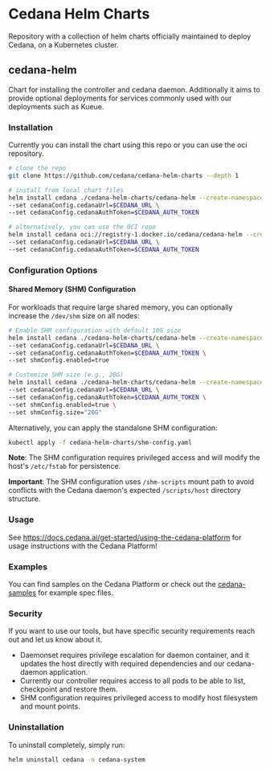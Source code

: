 # Cedana Helm Charts

Repository with a collection of helm charts officially maintained to deploy Cedana, on a
Kubernetes cluster.

## cedana-helm

Chart for installing the controller and cedana daemon.
Additionally it aims to provide optional deployments for services commonly used with our deployments such as Kueue.

### Installation

Currently you can install the chart using this repo or you can use the oci repository.

```bash
# clone the repo
git clone https://github.com/cedana/cedana-helm-charts --depth 1

# install from local chart files
helm install cedana ./cedana-helm-charts/cedana-helm --create-namespace -n cedana-system \
--set cedanaConfig.cedanaUrl=$CEDANA_URL \
--set cedanaConfig.cedanaAuthToken=$CEDANA_AUTH_TOKEN

# alternatively, you can use the OCI repo
helm install cedana oci://registry-1.docker.io/cedana/cedana-helm --create-namespace -n cedana-system \
--set cedanaConfig.cedanaUrl=$CEDANA_URL \
--set cedanaConfig.cedanaAuthToken=$CEDANA_AUTH_TOKEN
```

### Configuration Options

#### Shared Memory (SHM) Configuration

For workloads that require large shared memory, you can optionally increase the `/dev/shm` size on all nodes:

```bash
# Enable SHM configuration with default 10G size
helm install cedana ./cedana-helm-charts/cedana-helm --create-namespace -n cedana-system \
--set cedanaConfig.cedanaUrl=$CEDANA_URL \
--set cedanaConfig.cedanaAuthToken=$CEDANA_AUTH_TOKEN \
--set shmConfig.enabled=true

# Customize SHM size (e.g., 20G)
helm install cedana ./cedana-helm-charts/cedana-helm --create-namespace -n cedana-system \
--set cedanaConfig.cedanaUrl=$CEDANA_URL \
--set cedanaConfig.cedanaAuthToken=$CEDANA_AUTH_TOKEN \
--set shmConfig.enabled=true \
--set shmConfig.size="20G"
```

Alternatively, you can apply the standalone SHM configuration:

```bash
kubectl apply -f cedana-helm-charts/shm-config.yaml
```

**Note**: The SHM configuration requires privileged access and will modify the host's `/etc/fstab` for persistence.

**Important**: The SHM configuration uses `/shm-scripts` mount path to avoid conflicts with the Cedana daemon's expected `/scripts/host` directory structure.

### Usage

See https://docs.cedana.ai/get-started/using-the-cedana-platform for usage instructions with the Cedana Platform!

### Examples

You can find samples on the Cedana Platform or check out the [cedana-samples](https://github.com/cedana/cedana-samples) for example spec files.

### Security

If you want to use our tools, but have specific security requirements reach out and let us know
about it.

- Daemonset requires privilege escalation for daemon container, and it updates the host directly with
  required dependencies and our cedana-daemon application.
- Currently our controller requires access to all pods to be able to list, checkpoint and restore them.
- SHM configuration requires privileged access to modify host filesystem and mount points.

### Uninstallation

To uninstall completely, simply run:

```bash
helm uninstall cedana -n cedana-system
```
